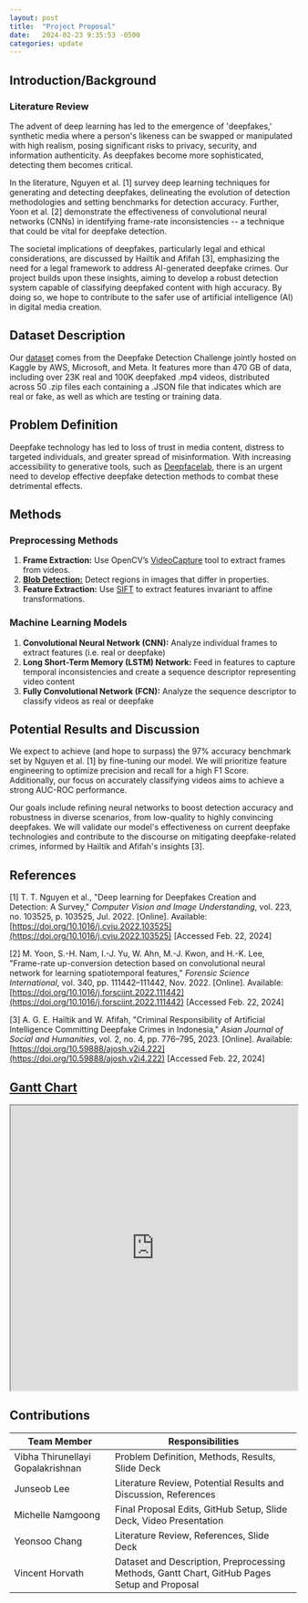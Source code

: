 ```yaml
---
layout: post
title:  "Project Proposal"
date:   2024-02-23 9:35:53 -0500
categories: update
---
```


## Introduction/Background

### Literature Review

The advent of deep learning has led to the emergence of 'deepfakes,' synthetic media where a person's likeness can be swapped or manipulated with high realism, posing significant risks to privacy, security, and information authenticity. As deepfakes become more sophisticated, detecting them becomes critical.

In the literature, Nguyen et al. [1] survey deep learning techniques for generating and detecting deepfakes, delineating the evolution of detection methodologies and setting benchmarks for detection accuracy. Further, Yoon et al. [2] demonstrate the effectiveness of convolutional neural networks (CNNs) in identifying frame-rate inconsistencies -- a technique that could be vital for deepfake detection.

The societal implications of deepfakes, particularly legal and ethical considerations, are discussed by Hailtik and Afifah [3], emphasizing the need for a legal framework to address AI-generated deepfake crimes. Our project builds upon these insights, aiming to develop a robust detection system capable of classifying deepfaked content with high accuracy. By doing so, we hope to contribute to the safer use of artificial intelligence (AI) in digital media creation.

## Dataset Description

Our [dataset](https://www.kaggle.com/c/deepfake-detection-challenge/data) comes from the Deepfake Detection Challenge jointly hosted on Kaggle by AWS, Microsoft, and Meta. It features more than 470 GB of data, including over 23K real and 100K deepfaked .mp4 videos, distributed across 50 .zip files each containing a .JSON file that indicates which are real or fake, as well as which are testing or training data.

## Problem Definition

Deepfake technology has led to loss of trust in media content, distress to targeted individuals, and greater spread of misinformation. With increasing accessibility to generative tools, such as [Deepfacelab](https://github.com/iperov/DeepFaceLab), there is an urgent need to develop effective deepfake detection methods to combat these detrimental effects.

## Methods

### Preprocessing Methods

1. **Frame Extraction:** Use OpenCV’s [VideoCapture](https://docs.opencv.org/4.x/d8/dfe/classcv_1_1VideoCapture.html) tool to extract frames from videos.
2. [**Blob Detection:**](https://scikit-image.org/docs/stable/auto_examples/features_detection/plot_blob.html) Detect regions in images that differ in properties.
3. **Feature Extraction:** Use [SIFT](https://scikit-image.org/docs/stable/auto_examples/features_detection/plot_sift.html) to extract features invariant to affine transformations.

### Machine Learning Models

1. **Convolutional Neural Network (CNN):** Analyze individual frames to extract features (i.e. real or deepfake)
2. **Long Short-Term Memory (LSTM) Network:** Feed in features to capture temporal inconsistencies and create a sequence descriptor representing video content
3. **Fully Convolutional Network (FCN):** Analyze the sequence descriptor to classify videos as real or deepfake

## Potential Results and Discussion

We expect to achieve (and hope to surpass) the 97% accuracy benchmark set by Nguyen et al. [1] by fine-tuning our model. We will prioritize feature engineering to optimize precision and recall for a high F1 Score. Additionally, our focus on accurately classifying videos aims to achieve a strong AUC-ROC performance.

Our goals include refining neural networks to boost detection accuracy and robustness in diverse scenarios, from low-quality to highly convincing deepfakes. We will validate our model's effectiveness on current deepfake technologies and contribute to the discourse on mitigating deepfake-related crimes, informed by Hailtik and Afifah's insights [3].

## References

[1] T. T. Nguyen et al., "Deep learning for Deepfakes Creation and Detection: A Survey," *Computer Vision and Image Understanding*, vol. 223, no. 103525, p. 103525, Jul. 2022. [Online]. Available: [https://doi.org/10.1016/j.cviu.2022.103525](https://doi.org/10.1016/j.cviu.2022.103525) [Accessed Feb. 22, 2024]

[2] M. Yoon, S.-H. Nam, I.-J. Yu, W. Ahn, M.-J. Kwon, and H.-K. Lee, "Frame-rate up-conversion detection based on convolutional neural network for learning spatiotemporal features," *Forensic Science International*, vol. 340, pp. 111442–111442, Nov. 2022. [Online]. Available: [https://doi.org/10.1016/j.forsciint.2022.111442](https://doi.org/10.1016/j.forsciint.2022.111442) [Accessed Feb. 22, 2024]

[3] A. G. E. Hailtik and W. Afifah, "Criminal Responsibility of Artificial Intelligence Committing Deepfake Crimes in Indonesia," *Asian Journal of Social and Humanities*, vol. 2, no. 4, pp. 776–795, 2023. [Online]. Available: [https://doi.org/10.59888/ajosh.v2i4.222](https://doi.org/10.59888/ajosh.v2i4.222) [Accessed Feb. 22, 2024]

## [Gantt Chart](https://docs.google.com/spreadsheets/d/1EsGv2XncrmJh5mArkpXHedK2YCVcbXae/edit?usp=sharing&ouid=111256331940782469044&rtpof=true&sd=true)

<iframe width="100%" height="500" src="https://docs.google.com/spreadsheets/d/e/2PACX-1vQOCWpLpJ2i9XuK1u0PowcwO7Gt4840KjEH3OJ84k_omLtSYR00XxbXqIYXU-SMbA/pubhtml?widget=true&amp;headers=false"></iframe>

## Contributions

| Team Member                      | Responsibilities                                     |
|----------------------------------|------------------------------------------------------|
| Vibha Thirunellayi Gopalakrishnan| Problem Definition, Methods, Results, Slide Deck     |
| Junseob Lee                      | Literature Review, Potential Results and Discussion, References |
| Michelle Namgoong                | Final Proposal Edits, GitHub Setup, Slide Deck, Video Presentation |
| Yeonsoo Chang                    | Literature Review, References, Slide Deck            |
| Vincent Horvath                  | Dataset and Description, Preprocessing Methods, Gantt Chart, GitHub Pages Setup and Proposal |
